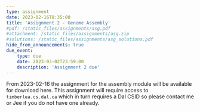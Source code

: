 ```yaml
---
type: assignment
date: 2023-02-16T8:35:00
title: 'Assignment 2 - Genome Assembly'
#pdf: /static_files/assignments/asg.pdf
#attachment: /static_files/assignments/asg.zip
#solutions: /static_files/assignments/asg_solutions.pdf
hide_from_announcements: true
due_event: 
    type: due
    date: 2023-03-02T23:59:00
    description: 'Assignment 2 due'
---
```

From 2023-02-16 the assignment for the assembly module will be available for download here.
This assignment will require access to `timberlea.cs.dal.ca` which in turn requires a Dal CSID so please contact me or Jee if you do not have one already.
